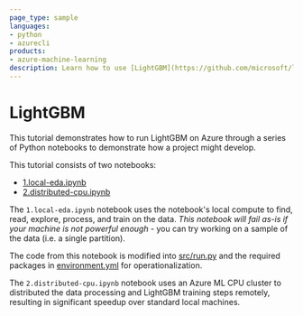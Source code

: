 ```yaml
---
page_type: sample
languages:
- python
- azurecli
products:
- azure-machine-learning
description: Learn how to use [LightGBM](https://github.com/microsoft/lightgbm) with Azure ML.
---
```


# LightGBM

This tutorial demonstrates how to run LightGBM on Azure through a series of Python notebooks to demonstrate how a project might develop.

This tutorial consists of two notebooks:

- [1.local-eda.ipynb](1.local-eda.ipynb)
- [2.distributed-cpu.ipynb](2.distributed-cpu.ipynb)

The ``1.local-eda.ipynb`` notebook uses the notebook's local compute to find, read, explore, process, and train on the data. *This notebook will fail as-is if your machine is not powerful enough* - you can try working on a sample of the data (i.e. a single partition).

The code from this notebook is modified into [src/run.py](src/run.py) and the required packages in [environment.yml](environment.yml) for operationalization.

The ``2.distributed-cpu.ipynb`` notebook uses an Azure ML CPU cluster to distributed the data processing and LightGBM training steps remotely, resulting in significant speedup over standard local machines.
